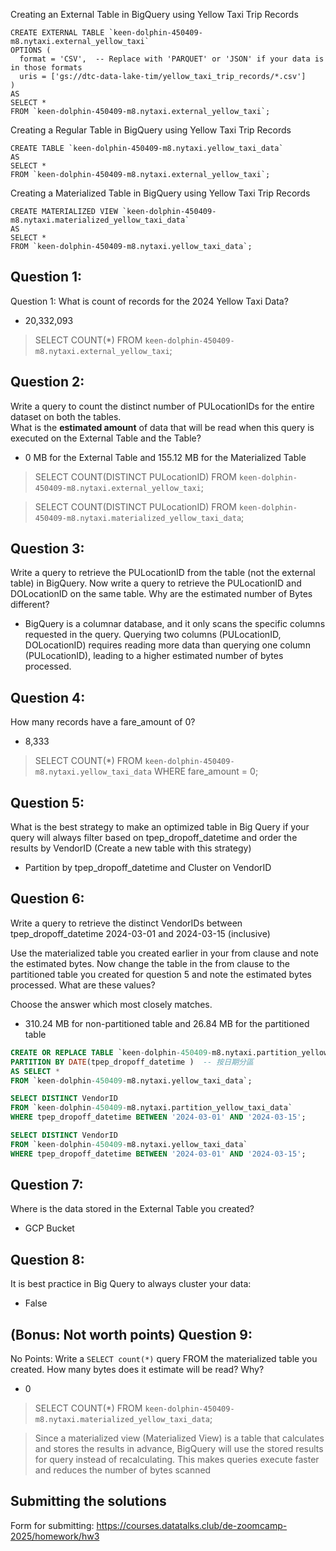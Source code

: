 Creating an External Table in BigQuery using Yellow Taxi Trip Records
```
CREATE EXTERNAL TABLE `keen-dolphin-450409-m8.nytaxi.external_yellow_taxi`
OPTIONS (
  format = 'CSV',  -- Replace with 'PARQUET' or 'JSON' if your data is in those formats
  uris = ['gs://dtc-data-lake-tim/yellow_taxi_trip_records/*.csv']
)
AS
SELECT *
FROM `keen-dolphin-450409-m8.nytaxi.external_yellow_taxi`;
``` 

Creating a Regular Table in BigQuery using Yellow Taxi Trip Records
```
CREATE TABLE `keen-dolphin-450409-m8.nytaxi.yellow_taxi_data`
AS
SELECT *
FROM `keen-dolphin-450409-m8.nytaxi.external_yellow_taxi`;
```

Creating a Materialized Table in BigQuery using Yellow Taxi Trip Records
```
CREATE MATERIALIZED VIEW `keen-dolphin-450409-m8.nytaxi.materialized_yellow_taxi_data`
AS
SELECT *
FROM `keen-dolphin-450409-m8.nytaxi.yellow_taxi_data`;
```

## Question 1:
Question 1: What is count of records for the 2024 Yellow Taxi Data?
- 20,332,093
> SELECT COUNT(*) FROM `keen-dolphin-450409-m8.nytaxi.external_yellow_taxi`;


## Question 2:
Write a query to count the distinct number of PULocationIDs for the entire dataset on both the tables.</br> 
What is the **estimated amount** of data that will be read when this query is executed on the External Table and the Table?

- 0 MB for the External Table and 155.12 MB for the Materialized Table

> SELECT COUNT(DISTINCT PULocationID) 
FROM `keen-dolphin-450409-m8.nytaxi.external_yellow_taxi`;

> SELECT COUNT(DISTINCT PULocationID) 
FROM `keen-dolphin-450409-m8.nytaxi.materialized_yellow_taxi_data`;

## Question 3:
Write a query to retrieve the PULocationID from the table (not the external table) in BigQuery. Now write a query to retrieve the PULocationID and DOLocationID on the same table. Why are the estimated number of Bytes different?
- BigQuery is a columnar database, and it only scans the specific columns requested in the query. Querying two columns (PULocationID, DOLocationID) requires 
reading more data than querying one column (PULocationID), leading to a higher estimated number of bytes processed.

## Question 4:
How many records have a fare_amount of 0?
- 8,333

> SELECT COUNT(*) 
FROM `keen-dolphin-450409-m8.nytaxi.yellow_taxi_data`
WHERE fare_amount = 0;

## Question 5:
What is the best strategy to make an optimized table in Big Query if your query will always filter based on tpep_dropoff_datetime and order the results by VendorID (Create a new table with this strategy)
- Partition by tpep_dropoff_datetime and Cluster on VendorID


## Question 6:
Write a query to retrieve the distinct VendorIDs between tpep_dropoff_datetime
2024-03-01 and 2024-03-15 (inclusive)</br>

Use the materialized table you created earlier in your from clause and note the estimated bytes. Now change the table in the from clause to the partitioned table you created for question 5 and note the estimated bytes processed. What are these values? </br>

Choose the answer which most closely matches.</br> 

- 310.24 MB for non-partitioned table and 26.84 MB for the partitioned table

```sql
CREATE OR REPLACE TABLE `keen-dolphin-450409-m8.nytaxi.partition_yellow_taxi_data`
PARTITION BY DATE(tpep_dropoff_datetime )  -- 按日期分區 
AS SELECT *
FROM `keen-dolphin-450409-m8.nytaxi.yellow_taxi_data`;

SELECT DISTINCT VendorID
FROM `keen-dolphin-450409-m8.nytaxi.partition_yellow_taxi_data`
WHERE tpep_dropoff_datetime BETWEEN '2024-03-01' AND '2024-03-15';
```
```sql
SELECT DISTINCT VendorID
FROM `keen-dolphin-450409-m8.nytaxi.yellow_taxi_data`
WHERE tpep_dropoff_datetime BETWEEN '2024-03-01' AND '2024-03-15';
```

## Question 7: 
Where is the data stored in the External Table you created?
- GCP Bucket

## Question 8:
It is best practice in Big Query to always cluster your data:
- False
> 


## (Bonus: Not worth points) Question 9:
No Points: Write a `SELECT count(*)` query FROM the materialized table you created. How many bytes does it estimate will be read? Why?
- 0
> SELECT COUNT(*) 
FROM `keen-dolphin-450409-m8.nytaxi.materialized_yellow_taxi_data`;

> Since a materialized view (Materialized View) is a table that calculates and stores the results in advance, BigQuery will use the stored results for query instead of recalculating. This makes queries execute faster and reduces the number of bytes scanned
## Submitting the solutions

Form for submitting: https://courses.datatalks.club/de-zoomcamp-2025/homework/hw3

